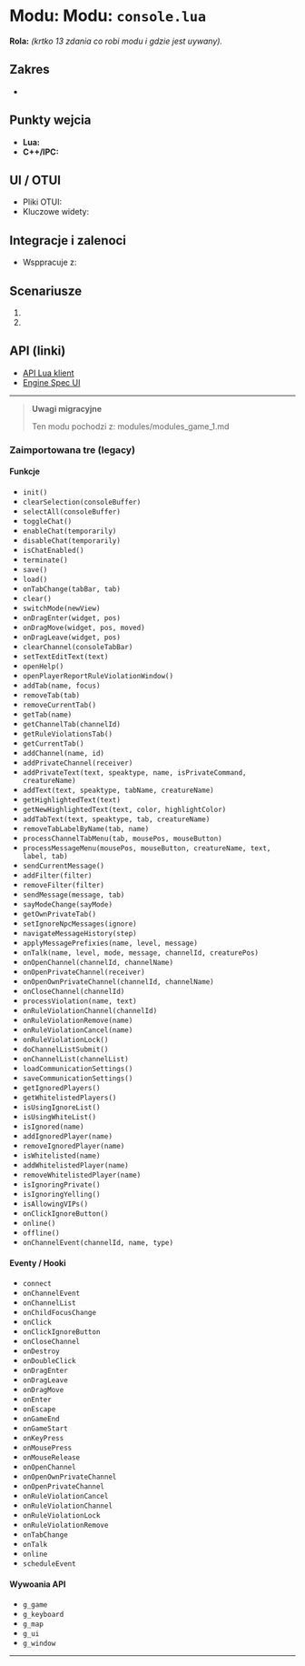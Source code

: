 # Modu: Modu: `console.lua`
**Rola:** *(krtko  13 zdania co robi modu i gdzie jest uywany).*

## Zakres
-

## Punkty wejcia
- **Lua:**
- **C++/IPC:**

## UI / OTUI
- Pliki OTUI:
- Kluczowe widety:

## Integracje i zalenoci
- Wsppracuje z:

## Scenariusze
1.
2.

## API (linki)
- [API Lua  klient](../../api/lua/luafunctions_client.md)
- [Engine  Spec UI](../../api/engine/otclient_v_8_specyfikacja_ui.md)

---

> **Uwagi migracyjne**
>
> Ten modu pochodzi z: modules/modules_game_1.md

### Zaimportowana tre (legacy)
#### Funkcje

- `init()`
- `clearSelection(consoleBuffer)`
- `selectAll(consoleBuffer)`
- `toggleChat()`
- `enableChat(temporarily)`
- `disableChat(temporarily)`
- `isChatEnabled()`
- `terminate()`
- `save()`
- `load()`
- `onTabChange(tabBar, tab)`
- `clear()`
- `switchMode(newView)`
- `onDragEnter(widget, pos)`
- `onDragMove(widget, pos, moved)`
- `onDragLeave(widget, pos)`
- `clearChannel(consoleTabBar)`
- `setTextEditText(text)`
- `openHelp()`
- `openPlayerReportRuleViolationWindow()`
- `addTab(name, focus)`
- `removeTab(tab)`
- `removeCurrentTab()`
- `getTab(name)`
- `getChannelTab(channelId)`
- `getRuleViolationsTab()`
- `getCurrentTab()`
- `addChannel(name, id)`
- `addPrivateChannel(receiver)`
- `addPrivateText(text, speaktype, name, isPrivateCommand, creatureName)`
- `addText(text, speaktype, tabName, creatureName)`
- `getHighlightedText(text)`
- `getNewHighlightedText(text, color, highlightColor)`
- `addTabText(text, speaktype, tab, creatureName)`
- `removeTabLabelByName(tab, name)`
- `processChannelTabMenu(tab, mousePos, mouseButton)`
- `processMessageMenu(mousePos, mouseButton, creatureName, text, label, tab)`
- `sendCurrentMessage()`
- `addFilter(filter)`
- `removeFilter(filter)`
- `sendMessage(message, tab)`
- `sayModeChange(sayMode)`
- `getOwnPrivateTab()`
- `setIgnoreNpcMessages(ignore)`
- `navigateMessageHistory(step)`
- `applyMessagePrefixies(name, level, message)`
- `onTalk(name, level, mode, message, channelId, creaturePos)`
- `onOpenChannel(channelId, channelName)`
- `onOpenPrivateChannel(receiver)`
- `onOpenOwnPrivateChannel(channelId, channelName)`
- `onCloseChannel(channelId)`
- `processViolation(name, text)`
- `onRuleViolationChannel(channelId)`
- `onRuleViolationRemove(name)`
- `onRuleViolationCancel(name)`
- `onRuleViolationLock()`
- `doChannelListSubmit()`
- `onChannelList(channelList)`
- `loadCommunicationSettings()`
- `saveCommunicationSettings()`
- `getIgnoredPlayers()`
- `getWhitelistedPlayers()`
- `isUsingIgnoreList()`
- `isUsingWhiteList()`
- `isIgnored(name)`
- `addIgnoredPlayer(name)`
- `removeIgnoredPlayer(name)`
- `isWhitelisted(name)`
- `addWhitelistedPlayer(name)`
- `removeWhitelistedPlayer(name)`
- `isIgnoringPrivate()`
- `isIgnoringYelling()`
- `isAllowingVIPs()`
- `onClickIgnoreButton()`
- `online()`
- `offline()`
- `onChannelEvent(channelId, name, type)`


#### Eventy / Hooki

- `connect`
- `onChannelEvent`
- `onChannelList`
- `onChildFocusChange`
- `onClick`
- `onClickIgnoreButton`
- `onCloseChannel`
- `onDestroy`
- `onDoubleClick`
- `onDragEnter`
- `onDragLeave`
- `onDragMove`
- `onEnter`
- `onEscape`
- `onGameEnd`
- `onGameStart`
- `onKeyPress`
- `onMousePress`
- `onMouseRelease`
- `onOpenChannel`
- `onOpenOwnPrivateChannel`
- `onOpenPrivateChannel`
- `onRuleViolationCancel`
- `onRuleViolationChannel`
- `onRuleViolationLock`
- `onRuleViolationRemove`
- `onTabChange`
- `onTalk`
- `online`
- `scheduleEvent`


#### Wywoania API

- `g_game`
- `g_keyboard`
- `g_map`
- `g_ui`
- `g_window`

---
